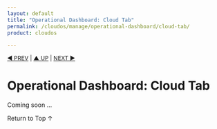```yaml
---
layout: default
title: "Operational Dashboard: Cloud Tab"
permalink: /cloudos/manage/operational-dashboard/cloud-tab/
product: cloudos

---
```



<a name="_top"> </a>

<script> 

function PageRefresh { 
onLoad="window.refresh"
}

PageRefresh();

</script>


<p style="font-size: small;"> <a href="/cloudos/manage/operational-dashboard/environment-tab/">&#9664; PREV</a> | <a href="/cloudos/">&#9650; UP</a> | <a href="<a href="/cloudos/manage/operational-dashboard/settings-tab/">NEXT &#9654;</a> </p>

# Operational Dashboard: Cloud Tab

Coming soon ...
 
 <a href="#_top" style="padding:14px 0px 14px 0px; text-decoration: none;"> Return to Top &#8593; </a>


